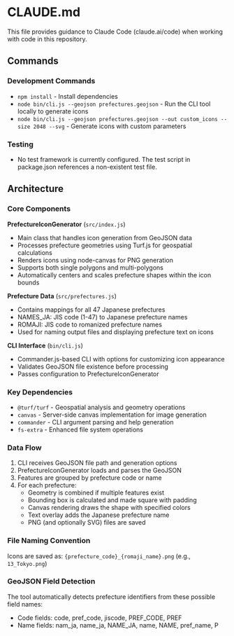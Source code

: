 # CLAUDE.md

This file provides guidance to Claude Code (claude.ai/code) when working with code in this repository.

## Commands

### Development Commands
- `npm install` - Install dependencies
- `node bin/cli.js --geojson prefectures.geojson` - Run the CLI tool locally to generate icons
- `node bin/cli.js --geojson prefectures.geojson --out custom_icons --size 2048 --svg` - Generate icons with custom parameters

### Testing
- No test framework is currently configured. The test script in package.json references a non-existent test file.

## Architecture

### Core Components

**PrefectureIconGenerator** (`src/index.js`)
- Main class that handles icon generation from GeoJSON data
- Processes prefecture geometries using Turf.js for geospatial calculations
- Renders icons using node-canvas for PNG generation
- Supports both single polygons and multi-polygons
- Automatically centers and scales prefecture shapes within the icon bounds

**Prefecture Data** (`src/prefectures.js`)
- Contains mappings for all 47 Japanese prefectures
- NAMES_JA: JIS code (1-47) to Japanese prefecture names
- ROMAJI: JIS code to romanized prefecture names
- Used for naming output files and displaying prefecture text on icons

**CLI Interface** (`bin/cli.js`)
- Commander.js-based CLI with options for customizing icon appearance
- Validates GeoJSON file existence before processing
- Passes configuration to PrefectureIconGenerator

### Key Dependencies
- `@turf/turf` - Geospatial analysis and geometry operations
- `canvas` - Server-side canvas implementation for image generation
- `commander` - CLI argument parsing and help generation
- `fs-extra` - Enhanced file system operations

### Data Flow
1. CLI receives GeoJSON file path and generation options
2. PrefectureIconGenerator loads and parses the GeoJSON
3. Features are grouped by prefecture code or name
4. For each prefecture:
   - Geometry is combined if multiple features exist
   - Bounding box is calculated and made square with padding
   - Canvas rendering draws the shape with specified colors
   - Text overlay adds the Japanese prefecture name
   - PNG (and optionally SVG) files are saved

### File Naming Convention
Icons are saved as: `{prefecture_code}_{romaji_name}.png` (e.g., `13_Tokyo.png`)

### GeoJSON Field Detection
The tool automatically detects prefecture identifiers from these possible field names:
- Code fields: code, pref_code, jiscode, PREF_CODE, PREF
- Name fields: nam_ja, name_ja, NAME_JA, name, NAME, pref_name, P